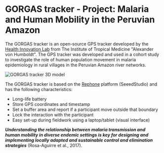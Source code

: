 # GORGAS tracker - Project: Malaria and Human Mobility in the Peruvian Amazon

The GORGAS tracker is an open-source GPS tracker developed by the [Health Innovation Lab](https://imtavh.cayetano.edu.pe/en/research/labs/health-innovation-laboratory.html) from The Institute of Tropical Medicine "Alexander von Humboldt". The GPS tracker was developed and used in a cohort study to investigate the role of human population movement in malaria epidemiology in rural villages in the Peruvian Amazon river networks.

![GORGAS tracker 3D model](https://github.com/healthinnovation/gorgas_tracker/blob/master/images/gorgas_3D_v5_0.jpg)

The GORGAS tracker is based on the [Rephone](http://wiki.seeedstudio.com/RePhone/) platform (SeeedStudio) and has the following characteristics:
* Long-life battery
* Store GPS coordinates and timestamp
* Set a buffer area and report if a participant move outside that boundary
* Lock the interaction with the participant
* Easy set-up during fieldwork using a laptop/tablet (visual interface)

***Understanding the relationship between malaria transmission and human mobility in diverse endemic settings is key for designing and implementing locally adapted and sustainable control and elimination strategies*** (Rosa-Aguirre et al., 2017).
